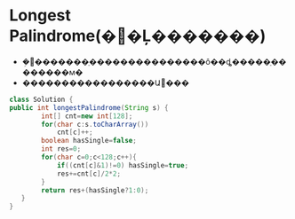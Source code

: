 # Longest Palindrome(��Ļ�������)

* �ܼ򵥣�������ַ���������������ô��ȡ�����ַ��������м�
* �����������������Ա߼���

```java
class Solution {
public int longestPalindrome(String s) {
        int[] cnt=new int[128];
        for(char c:s.toCharArray())
            cnt[c]++;
        boolean hasSingle=false;
        int res=0;
        for(char c=0;c<128;c++){
            if((cnt[c]&1)!=0) hasSingle=true;
            res+=cnt[c]/2*2;
        }
        return res+(hasSingle?1:0);
   }
}
```